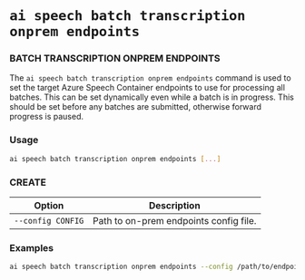 # `ai speech batch transcription onprem endpoints`

### BATCH TRANSCRIPTION ONPREM ENDPOINTS

The `ai speech batch transcription onprem endpoints` command is used to set the target Azure Speech Container endpoints to use for processing all batches. This can be set dynamically even while a batch is in progress. This should be set before any batches are submitted, otherwise forward progress is paused.

### Usage

``` bash
ai speech batch transcription onprem endpoints [...]
```

### CREATE

| Option | Description |
|--------|-------------|
| `--config CONFIG` | Path to on-prem endpoints config file. |

### Examples

``` bash title="Set the target Azure Speech Container endpoints"
ai speech batch transcription onprem endpoints --config /path/to/endpoints-config-file.json
```
